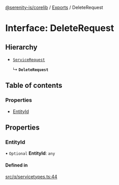 [@serenity-is/corelib](../README.md) / [Exports](../modules.md) / DeleteRequest

# Interface: DeleteRequest

## Hierarchy

- [`ServiceRequest`](ServiceRequest.md)

  ↳ **`DeleteRequest`**

## Table of contents

### Properties

- [EntityId](DeleteRequest.md#entityid)

## Properties

### EntityId

• `Optional` **EntityId**: `any`

#### Defined in

[src/q/servicetypes.ts:44](https://github.com/serenity-is/serenity/blob/master/packages/corelib/src/q/servicetypes.ts#L44)
